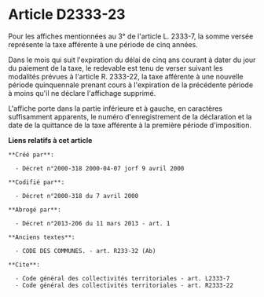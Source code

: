 # Article D2333-23

Pour les affiches mentionnées au 3° de l'article L. 2333-7, la somme versée représente la taxe afférente à une période de
cinq années.

Dans le mois qui suit l'expiration du délai de cinq ans courant à dater du jour du paiement de la taxe, le redevable est tenu
de verser suivant les modalités prévues à l'article R. 2333-22, la taxe afférente à une nouvelle période quinquennale prenant
cours à l'expiration de la précédente période à moins qu'il ne déclare l'affichage supprimé.

L'affiche porte dans la partie inférieure et à gauche, en caractères suffisamment apparents, le numéro d'enregistrement de la
déclaration et la date de la quittance de la taxe afférente à la première période d'imposition.

**Liens relatifs à cet article**

	**Créé par**:

	  - Décret n°2000-318 2000-04-07 jorf 9 avril 2000

	**Codifié par**:

	  - Décret n°2000-318 du 7 avril 2000

	**Abrogé par**:

	  - Décret n°2013-206 du 11 mars 2013 - art. 1

	**Anciens textes**:

	  - CODE DES COMMUNES. - art. R233-32 (Ab)

	**Cite**:

	  - Code général des collectivités territoriales - art. L2333-7
	  - Code général des collectivités territoriales - art. R2333-22
